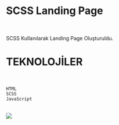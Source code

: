 
# SCSS Landing Page

</br>

SCSS Kullanılarak Landing Page Oluşturuldu.

# TEKNOLOJİLER

</br>

``````
HTML
SCSS
JavaScript
``````
</br>

<img src="./images/gif.gif">
